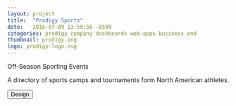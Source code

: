 ```yaml
---
layout: project
title:  "Prodigy Sports"
date:   2016-07-09 13:50:56 -0500
categories: prodigy company dashboards web-apps business end
thumbnail: prodigy.png
logo: prodigy-logo.svg
---
```


<quote>Off-Season Sporting Events</quote>
<p>A directory of sports camps and tournaments form North American athletes.</p>
<div class="buttons">
 	<button>Design</button>
</div>